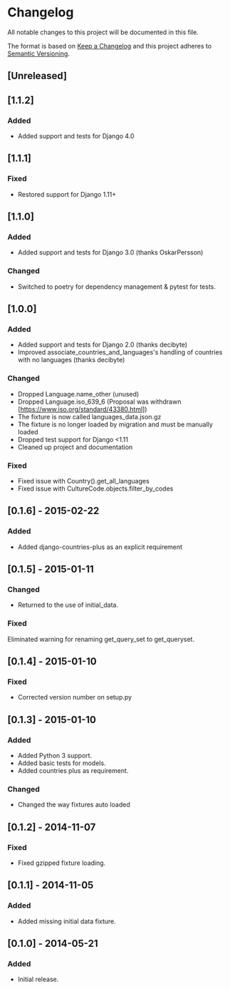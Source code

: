# Changelog
All notable changes to this project will be documented in this file.

The format is based on [Keep a Changelog](http://keepachangelog.com/en/1.0.0/)
and this project adheres to [Semantic Versioning](http://semver.org/spec/v2.0.0.html).

## [Unreleased]

## [1.1.2]
### Added
- Added support and tests for Django 4.0

## [1.1.1]
### Fixed
- Restored support for Django 1.11+

## [1.1.0]
### Added
- Added support and tests for Django 3.0 (thanks OskarPersson)
### Changed
- Switched to poetry for dependency management & pytest for tests.

## [1.0.0]
### Added
- Added support and tests for Django 2.0 (thanks decibyte)
- Improved associate_countries_and_languages's handling of countries with no languages (thanks decibyte)

### Changed
- Dropped Language.name_other (unused)
- Dropped Language.iso_639_6 (Proposal was withdrawn [https://www.iso.org/standard/43380.html])
- The fixture is now called languages_data.json.gz
- The fixture is no longer loaded by migration and must be manually loaded
- Dropped test support for Django <1.11
- Cleaned up project and documentation


### Fixed
- Fixed issue with Country().get_all_languages
- Fixed issue with CultureCode.objects.filter_by_codes

## [0.1.6] - 2015-02-22
### Added
- Added django-countries-plus as an explicit requirement

## [0.1.5] - 2015-01-11

### Changed
- Returned to the use of initial_data.

### Fixed
Eliminated warning for renaming get_query_set to get_queryset.

## [0.1.4] - 2015-01-10
### Fixed
- Corrected version number on setup.py

## [0.1.3] - 2015-01-10
### Added
- Added Python 3 support.
- Added basic tests for models.
- Added countries plus as requirement.

### Changed
- Changed the way fixtures auto loaded

## [0.1.2] - 2014-11-07
### Fixed
- Fixed gzipped fixture loading.

## [0.1.1] - 2014-11-05
### Added
- Added missing initial data fixture.

## [0.1.0] - 2014-05-21
### Added
- Initial release.
